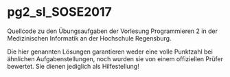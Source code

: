 # pg2_sl_SOSE2017

Quellcode zu den Übungsaufgaben der Vorlesung Programmieren 2 in der Medizinischen Informatik an der Hochschule Regensburg.

Die hier genannten Lösungen garantieren weder eine volle Punktzahl bei ähnlichen Aufgabenstellungen, noch wurden sie von einem offiziellen Prüfer bewertet. Sie dienen jediglich als Hilfestellung!